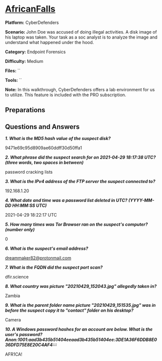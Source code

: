 # <a href="https://cyberdefenders.org/blueteam-ctf-challenges/africanfalls/">AfricanFalls</a>

**Platform:** CyberDefenders

**Scenario:** John Doe was accused of doing illegal activities. A disk image of his laptop was taken. Your task as a soc analyst is to analyze the image and understand what happened under the hood.

**Category:** Endpoint Forensics

**Difficulty:** Medium

**Files:** ``

**Tools:** `` 

**Note:** In this walkthrough, CyberDefenders offers a lab environment for us to utilize. This feature is included with the PRO subscription.

## **Preparations** 

## **Questions and Answers**

***1. What is the MD5 hash value of the suspect disk?***

9471e69c95d8909ae60ddff30d50ffa1

***2. What phrase did the suspect search for on 2021-04-29 18:17:38 UTC? (three words, two spaces in between)***

password cracking lists

***3. What is the IPv4 address of the FTP server the suspect connected to?***

192.168.1.20

***4. What date and time was a password list deleted in UTC? (YYYY-MM-DD HH:MM:SS UTC)***

2021-04-29 18:22:17 UTC

***5. How many times was Tor Browser ran on the suspect's computer? (number only)***

0

***6. What is the suspect's email address?***

dreammaker82@protonmail.com

***7. What is the FQDN did the suspect port scan?***

dfir.science

***8. What country was picture "20210429_152043.jpg" allegedly taken in?***

Zambia

***9. What is the parent folder name picture "20210429_151535.jpg" was in before the suspect copy it to "contact" folder on his desktop?***

Camera

***10. A Windows password hashes for an account are below. What is the user's password? Anon:1001:aad3b435b51404eeaad3b435b51404ee:3DE1A36F6DDB8E036DFD75E8E20C4AF4:::***

AFR1CA!
